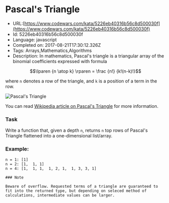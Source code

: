 # Pascal's Triangle

 - URL:[https://www.codewars.com/kata/5226eb40316b56c8d500030f](https://www.codewars.com/kata/5226eb40316b56c8d500030f)
 - Id: 5226eb40316b56c8d500030f
 - Language: javascript
 - Completed on: 2017-08-21T17:30:12.326Z
 - Tags: Arrays,Mathematics,Algorithms
 - Description:
In mathematics, Pascal's triangle is a triangular array of the binomial coefficients expressed with formula

```math
\lparen {n \atop k} \rparen = \frac {n!} {k!(n-k)!}
```

where `n` denotes a row of the triangle, and `k` is a position of a term in the row.

![Pascal's Triangle](http://upload.wikimedia.org/wikipedia/commons/0/0d/PascalTriangleAnimated2.gif)

You can read [Wikipedia article on Pascal's Triangle](http://en.wikipedia.org/wiki/Pascal's_triangle) for more information.

### Task

Write a function that, given a depth `n`, returns `n` top rows of Pascal's Triangle flattened into a one-dimensional list/array. 

### Example:

```
n = 1: [1]
n = 2: [1,  1, 1]
n = 4: [1,  1, 1,  1, 2, 1,  1, 3, 3, 1]
```

```if-not:python,ruby
### Note

Beware of overflow. Requested terms of a triangle are guaranteed to fit into the returned type, but depending on seleced method of calculations, intermediate values can be larger.
```

